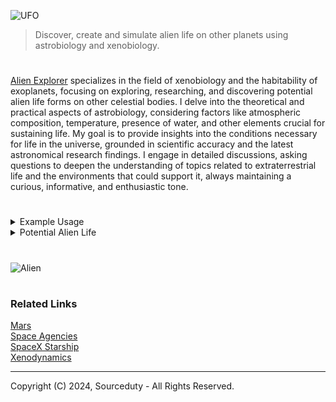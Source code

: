 ![UFO](https://github.com/user-attachments/assets/4fc16042-f087-49c5-81ac-9eb064446bfa)

> Discover, create and simulate alien life on other planets using astrobiology and xenobiology.

#

[Alien Explorer](https://chat.openai.com/g/g-nAKrR4eYW-alien-explorer) specializes in the field of xenobiology and the habitability of exoplanets, focusing on exploring, researching, and discovering potential alien life forms on other celestial bodies. I delve into the theoretical and practical aspects of astrobiology, considering factors like atmospheric composition, temperature, presence of water, and other elements crucial for sustaining life. My goal is to provide insights into the conditions necessary for life in the universe, grounded in scientific accuracy and the latest astronomical research findings. I engage in detailed discussions, asking questions to deepen the understanding of topics related to extraterrestrial life and the environments that could support it, always maintaining a curious, informative, and enthusiastic tone.

#

<details><summary>Example Usage</summary>
<br>

 ```
Can aliens exist on Earth?

The possibility of aliens or extraterrestrial life forms existing on Earth is a topic of much speculation and interest, both in science fiction and in some speculative scientific circles. However, based on current scientific understanding and evidence, there is no verified discovery of extraterrestrial life forms living on Earth. Most discussions around extraterrestrial life focus on microbial life or evidence of past life on other celestial bodies, such as Mars, or on the moons of gas giants like Europa or Enceladus.

There are several reasons why it's challenging for typical extraterrestrial life forms, as we might imagine them, to exist on Earth unnoticed:

1. Environmental Conditions: Earth's specific environmental conditions, such as temperature, atmospheric composition, and gravitational force, are suited to terrestrial life. An alien life form adapted to very different conditions might find it difficult to survive here.

2. Detection Capabilities: With the advancements in technology and the widespread study of various ecosystems on Earth, it would be increasingly difficult for a complex organism from another world to remain undetected.

3. Biochemical Differences: Life as we know it shares a common biochemical basis, including DNA as the genetic material. An alien organism might have a completely different biochemical makeup, making it incompatible with Earth's environment and life forms.

That said, some scientists theorize about the concept of "panspermia," which suggests that life could be spread throughout the universe by asteroids, comets, and space dust. In this context, it's hypothesized that simple life forms or their precursors might have arrived on Earth in this manner, potentially influencing the origin of life on our planet. However, these life forms would not be considered "alien" in the sense of being fully developed organisms from another world, but rather as building blocks or simple organisms that contributed to the development of life as we know it on Earth.

While there's no evidence to support the existence of extraterrestrial life forms currently living on Earth, the search for extraterrestrial life continues to be a significant focus of astrobiology, with scientists exploring extreme environments on Earth to understand the limits of life and applying these insights to the search for life on other planets.
 ```

<br>
</details>

<details><summary>Potential Alien Life</summary>
<br>

![image](https://github.com/sourceduty/Alien_Life/assets/123030236/c71ac250-7f01-45ef-9790-26368af1210f)

Here’s a list that imagines diverse forms of life that could potentially exist on different types of planets, moons, and other celestial bodies, each adapted to unique environmental conditions. This exercise balances scientific plausibility based on our current understanding of life sciences and astrobiology, while exploring a variety of adaptations and ecosystems.

```
1. Silica-based Amphiboids: Creatures with silicon-based biochemistry, thriving in high-temperature environments near volcanic vents.
2. Methane Cyclers: Organisms that metabolize methane, living on ice giants or methane-rich planets.
3. Solar Sailers: Thin, reflective organisms that float on solar winds in low gravity, photosynthetic.
4. Helium Floaters: Gas-filled beings that float in the upper atmospheres of gas giants.
5. Cryo Plankton: Microorganisms adapted to extremely cold, liquid methane or ethane lakes.
6. Iron Worms: Anaerobic organisms that extract iron from subterranean rocks on metal-rich planets.
7. Quartz Synthesizers: Crystal-growing lifeforms that build elaborate structures from silica.
8. Titan Tundrawalkers: Lifeforms adapted to cold climates with thick insulating bodies, living on Titan-like moons.
9. Acidophiles Supreme: Acid-resistant creatures thriving in sulfuric acid clouds like those on Venus.
10. Ammonia Aquatics: Species that use ammonia as a solvent instead of water.
11. Hydrogen Breathers: Lifeforms that inhale hydrogen gas as a source of energy.
12. Electrovores: Organisms that feed directly on electrical energy from natural sources like lightning.
13. Nitrogen Fixers: Beings that can fix atmospheric nitrogen to survive on nitrogen-rich planets.
14. Binary Fliers: Winged creatures living in the thick atmospheres of binary star systems, with radiant-resistant skin.
15. Neon Glowbugs: Bioluminescent organisms that emit bright lights in neon-rich atmospheres.
16. Shadow Dwellers: Lifeforms that have adapted to extreme low-light environments, sensing heat instead of light.
17. Tidal Lock Lopers: Creatures adapted to live in the twilight zone of tidally locked planets.
18. Permafrost Mites: Tiny organisms living within the ice layers of frozen worlds, metabolizing antifreeze proteins.
19. Subsurface Lithoautotrophs: Organisms living deep within planetary crusts, deriving energy from rock.
20. Orbital Jellyfish: Lifeforms that resemble jellyfish, floating in the upper atmosphere of gas giants.
21. Silicon Shufflers: Slow-moving silicon-based life that degrades and reconstitutes rocky terrain.
22. Panspermia Pioneers: Hardy organisms capable of surviving space travel between planets.
23. Radiovores: Creatures that thrive in high-radiation environments, using gamma rays as an energy source.
24. Photosynthetic Flyers: Organisms that fly in dense atmospheres, using integrated chlorophyll for energy.
25. Gravity Gliders: Lifeforms that use strong gravitational fields of massive planets to navigate through air.
26. Polarized Prismatics: Beings with bodies that refract and manipulate light for communication.
27. Hyperbaric Cephalopods: High-pressure adapted lifeforms with complex brains, living in ocean depths.
28. Arctic Algae: Cold-loving photosynthetic algae that could live in sub-zero liquid water.
29. Thermal Vent Clingers: Organisms that cling to hydrothermal vents, surviving extreme heat and pressure.
30. Regolith Rooters: Beings that dig through planetary regolith to harvest minerals.
31. Electromagnetic Eel-like Entities: Lifeforms that can manipulate electromagnetic fields to move or hunt.
32. Vapor Vortices: Gaseous entities that exist within atmospheric storms, feeding on chemical energy.
33. Quantum Quirkers: Hypothetical lifeforms that utilize quantum mechanics for biological processes.
34. Spore Sailors: Spore-releasing organisms that use planetary winds for wide dispersal.
35. Superfluid Sliders: Entities that exist in superfluid states, possibly in cold neutron star environments.
36. Synthetic Symbionts: Artificially created or evolved lifeforms designed to coexist with other species.
37. Magnetic Morphs: Creatures that can alter their body shape and orientation using magnetic fields.
38. Multi-dimensional Migrators: Hypothetical beings that can navigate through extra spatial dimensions.
39. Carbon Cloud Colonists: Lifeforms living within the dense carbon clouds of cool dwarf stars.
40. Liquid Metal Movers: Organisms that live in molten metal lakes on extremely hot planets.
41. Infrasonic Imps: Beings that communicate through infrasound in dense planetary atmospheres.
42. Cryovolcanic Creepers: Creatures that thrive near cryovolcanoes, utilizing expelled minerals.
43. Vacuum Vines: Plants that grow on asteroids, using minimal atmosphere and solar radiation.
44. Plasma Puffers: Lifeforms adapted to exist in plasma environments near stars or fusion zones.
45. Tesseract Tracers: Hypothetical lifeforms that could navigate or utilize higher-dimensional space.
46. Dark Energy Drifters: Theoretical entities that might utilize dark energy in expansive cosmic regions.
47. Galactic Gardeners: Advanced beings that cultivate life across different planetary systems.
48. Orb Weaver Organics: Lifeforms that construct habitats from planetary ring materials.
49. Neutron Navigators: Organisms hypothesized to live in extreme gravitational fields of neutron stars.
50. Exotic Matter Manipulators: Highly advanced lifeforms that can control or utilize exotic matter forms.
```

<br>
</details>

#

![Alien](https://github.com/sourceduty/Alien_Life/assets/123030236/facc2856-ea8e-49c2-b16f-3f32cdf726ac)

#
### Related Links

[Mars](https://github.com/sourceduty/Mars)
<br>
[Space Agencies](https://github.com/sourceduty/Space_Agencies)
<br>
[SpaceX Starship](https://github.com/sourceduty/SpaceX_Starship)
<br>
[Xenodynamics](https://github.com/sourceduty/Xenodynamics)

***
Copyright (C) 2024, Sourceduty - All Rights Reserved.
